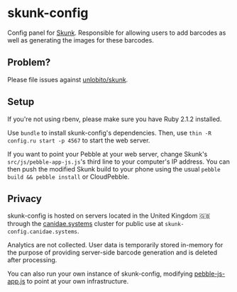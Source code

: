 skunk-config
============
Config panel for [Skunk](https://github.com/unlobito/skunk). Responsible for
allowing users to add barcodes as well as generating the images for these barcodes.

Problem?
--------
Please file issues against [unlobito/skunk](https://github.com/unlobito/skunk/issues).

Setup
-----
If you're not using rbenv, please make sure you have Ruby 2.1.2 installed.

Use `bundle` to install skunk-config's dependencies. Then, use `thin -R config.ru start -p 4567`
to start the web server.

If you want to point your Pebble at your web server, change Skunk's `src/js/pebble-app-js.js`'s
third line to your computer's IP address. You can then push the modified Skunk build
to your phone using the usual `pebble build && pebble install` or CloudPebble.

Privacy
-------
skunk-config is hosted on servers located in the United Kingdom 🇬🇧 through the [canidae.systems](https://canidae.systems/)
cluster for public use at `skunk-config.canidae.systems`.

Analytics are not collected. User data is temporarily stored in-memory for the
purpose of providing server-side barcode generation and is deleted after processing.

You can also run your own instance of skunk-config, modifying [pebble-js-app.js](https://github.com/unlobito/skunk/blob/main/src/js/pebble-js-app.js#L3)
to point at your own infrastructure.
